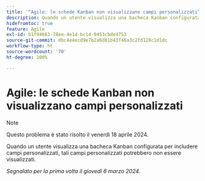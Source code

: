 ```yaml
---
title: '“Agile: le schede Kanban non visualizzano campi personalizzati”'
description: Quando un utente visualizza una bacheca Kanban configurata per includere campi personalizzati, tali campi personalizzati potrebbero non essere visualizzati.
hidefromtoc: true
feature: Agile
exl-id: b1f94663-78ee-4e1d-bc14-9453cbde4753
source-git-commit: dbc4e4ecd9e7b2a6d01b43f46a3c2fd128c1d1dc
workflow-type: ht
source-wordcount: '70'
ht-degree: 100%

---
```


# Agile: le schede Kanban non visualizzano campi personalizzati

>[!NOTE]
>
>Questo problema è stato risolto il venerdì 18 aprile 2024.

Quando un utente visualizza una bacheca Kanban configurata per includere campi personalizzati, tali campi personalizzati potrebbero non essere visualizzati.

_Segnalato per la prima volta il giovedì 6 marzo 2024._

